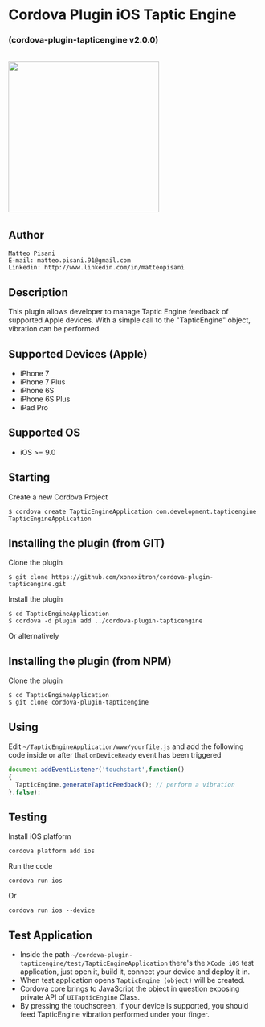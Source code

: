 # Cordova Plugin iOS Taptic Engine
### (cordova-plugin-tapticengine v2.0.0)
<br>
<img src="https://github.com/xonoxitron/cordova-plugin-tapticengine/blob/master/cordova-plugin-tapticengine-icon.png?raw=true" width="300"/>&nbsp;

## Author
```
Matteo Pisani
E-mail: matteo.pisani.91@gmail.com
Linkedin: http://www.linkedin.com/in/matteopisani
```

## Description
This plugin allows developer to manage Taptic Engine feedback of supported Apple devices.
With a simple call to the "TapticEngine" object, vibration can be performed.

## Supported Devices (Apple)
- iPhone 7
- iPhone 7 Plus
- iPhone 6S
- iPhone 6S Plus
- iPad Pro

## Supported OS
- iOS >= 9.0

## Starting
Create a new Cordova Project

    $ cordova create TapticEngineApplication com.development.tapticengine TapticEngineApplication

## Installing the plugin (from GIT)
Clone the plugin

    $ git clone https://github.com/xonoxitron/cordova-plugin-tapticengine.git

Install the plugin

    $ cd TapticEngineApplication
    $ cordova -d plugin add ../cordova-plugin-tapticengine

Or alternatively

## Installing the plugin (from NPM)
Clone the plugin

    $ cd TapticEngineApplication
    $ git clone cordova-plugin-tapticengine

## Using
Edit `~/TapticEngineApplication/www/yourfile.js` and add the following code inside or after that `onDeviceReady` event has been triggered

```js
document.addEventListener('touchstart',function()
{
  TapticEngine.generateTapticFeedback(); // perform a vibration
},false);
```

## Testing
Install iOS platform

    cordova platform add ios

Run the code

    cordova run ios

Or

    cordova run ios --device

## Test Application
- Inside the path `~/cordova-plugin-tapticengine/test/TapticEngineApplication` there's the `XCode iOS` test application,
just open it, build it, connect your device and deploy it in.
- When test application opens `TapticEngine (object)` will be created.
- Cordova core brings to JavaScript the object in question exposing private API of `UITapticEngine` Class.
- By pressing the touchscreen, if your device is supported, you should feed TapticEngine vibration performed under your finger.
